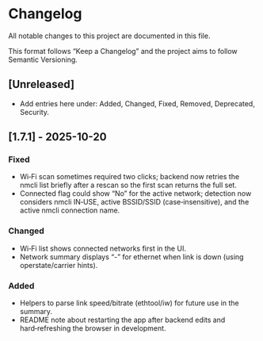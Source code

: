 ﻿# Changelog

All notable changes to this project are documented in this file.

This format follows “Keep a Changelog” and the project aims to follow Semantic Versioning.

## [Unreleased]
- Add entries here under: Added, Changed, Fixed, Removed, Deprecated, Security.

## [1.7.1] - 2025-10-20

### Fixed
- Wi‑Fi scan sometimes required two clicks; backend now retries the nmcli list briefly after a rescan so the first scan returns the full set.
- Connected flag could show “No” for the active network; detection now considers nmcli IN‑USE, active BSSID/SSID (case‑insensitive), and the active nmcli connection name.

### Changed
- Wi‑Fi list shows connected networks first in the UI.
- Network summary displays “-” for ethernet when link is down (using operstate/carrier hints).

### Added
- Helpers to parse link speed/bitrate (ethtool/iw) for future use in the summary.
- README note about restarting the app after backend edits and hard‑refreshing the browser in development.
